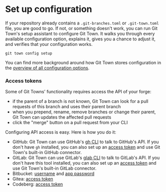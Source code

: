 # Set up configuration

If your repository already contains a `.git-branches.toml` or `.git-town.toml`
file, you are good to go. If not, or something doesn't work, you can run Git
Town's setup assistant to configure Git Town. It walks you through every
available configuration option, explains it, gives you a chance to adjust it,
and verifies that your configuration works.

```
git town config setup
```

You can find more background around how Git Town stores configuration in the
[overview of all configuration options](preferences.md).

### Access tokens

Some of Git Towns' functionality requires access the API of your forge:

- if the parent of a branch is not known, Git Town can look for a pull requests
  of this branch and uses their parent branch
- when you prepend, rename, remove branches or change their parent, Git Town can
  updates the affected pull requests
- click the "merge" button on a pull request from your CLI

Configuring API access is easy. Here is how you do it:

- GitHub: Git Town can use GitHub's [gh CLI](https://cli.github.com) to talk to
  GitHub's API. If you don't have `gh` installed, you can also set up an
  [access token](preferences/github-token.md) and use Git Town's built-in GitHub
  connector.
- GitLab: Git Town can use GitLab's
  [glab CLI](https://gitlab.com/gitlab-org/cli/-/tree/main) to talk to GitLab's
  API. If you don't have this tool installed, you can also set up an
  [access token](preferences/gitlab-token.md) and use Git Town's built-in GitLab
  connector.
- Bitbucket: [username](preferences/bitbucket-username.md) and
  [app password](preferences/bitbucket-app-password.md)
- Gitea: [access token](preferences/gitea-token.md)
- Codeberg: [access token](preferences/codeberg-token.md)
